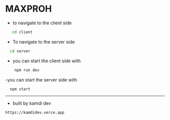# MAXPROH

- to navigate to the client side 

```bash
   cd client
   ```

- To navigate to the server side

``` bash 
  cd server
  ```

  - you can start the client side with 
  
  ```bash 
      npm run dev
  ```

  -you can start the server side with
  
  ```bash
    npm start
  ```

  ---

  - built by kamdi dev 
  

  ``` bash
  https://kamdidev.verce.app
  ```